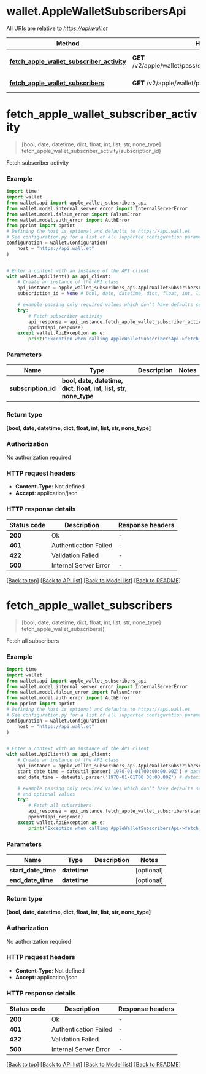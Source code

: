 # wallet.AppleWalletSubscribersApi

All URIs are relative to *https://api.wall.et*

Method | HTTP request | Description
------------- | ------------- | -------------
[**fetch_apple_wallet_subscriber_activity**](AppleWalletSubscribersApi.md#fetch_apple_wallet_subscriber_activity) | **GET** /v2/apple/wallet/pass/subscriber/activity/{subscriptionID} | Fetch subscriber activity
[**fetch_apple_wallet_subscribers**](AppleWalletSubscribersApi.md#fetch_apple_wallet_subscribers) | **GET** /v2/apple/wallet/pass/subscribers/all | Fetch all subscribers


# **fetch_apple_wallet_subscriber_activity**
> [bool, date, datetime, dict, float, int, list, str, none_type] fetch_apple_wallet_subscriber_activity(subscription_id)

Fetch subscriber activity

### Example


```python
import time
import wallet
from wallet.api import apple_wallet_subscribers_api
from wallet.model.internal_server_error import InternalServerError
from wallet.model.falsum_error import FalsumError
from wallet.model.auth_error import AuthError
from pprint import pprint
# Defining the host is optional and defaults to https://api.wall.et
# See configuration.py for a list of all supported configuration parameters.
configuration = wallet.Configuration(
    host = "https://api.wall.et"
)


# Enter a context with an instance of the API client
with wallet.ApiClient() as api_client:
    # Create an instance of the API class
    api_instance = apple_wallet_subscribers_api.AppleWalletSubscribersApi(api_client)
    subscription_id = None # bool, date, datetime, dict, float, int, list, str, none_type | 

    # example passing only required values which don't have defaults set
    try:
        # Fetch subscriber activity
        api_response = api_instance.fetch_apple_wallet_subscriber_activity(subscription_id)
        pprint(api_response)
    except wallet.ApiException as e:
        print("Exception when calling AppleWalletSubscribersApi->fetch_apple_wallet_subscriber_activity: %s\n" % e)
```


### Parameters

Name | Type | Description  | Notes
------------- | ------------- | ------------- | -------------
 **subscription_id** | **bool, date, datetime, dict, float, int, list, str, none_type**|  |

### Return type

**[bool, date, datetime, dict, float, int, list, str, none_type]**

### Authorization

No authorization required

### HTTP request headers

 - **Content-Type**: Not defined
 - **Accept**: application/json


### HTTP response details

| Status code | Description | Response headers |
|-------------|-------------|------------------|
**200** | Ok |  -  |
**401** | Authentication Failed |  -  |
**422** | Validation Failed |  -  |
**500** | Internal Server Error |  -  |

[[Back to top]](#) [[Back to API list]](../README.md#documentation-for-api-endpoints) [[Back to Model list]](../README.md#documentation-for-models) [[Back to README]](../README.md)

# **fetch_apple_wallet_subscribers**
> [bool, date, datetime, dict, float, int, list, str, none_type] fetch_apple_wallet_subscribers()

Fetch all subscribers

### Example


```python
import time
import wallet
from wallet.api import apple_wallet_subscribers_api
from wallet.model.internal_server_error import InternalServerError
from wallet.model.falsum_error import FalsumError
from wallet.model.auth_error import AuthError
from pprint import pprint
# Defining the host is optional and defaults to https://api.wall.et
# See configuration.py for a list of all supported configuration parameters.
configuration = wallet.Configuration(
    host = "https://api.wall.et"
)


# Enter a context with an instance of the API client
with wallet.ApiClient() as api_client:
    # Create an instance of the API class
    api_instance = apple_wallet_subscribers_api.AppleWalletSubscribersApi(api_client)
    start_date_time = dateutil_parser('1970-01-01T00:00:00.00Z') # datetime |  (optional)
    end_date_time = dateutil_parser('1970-01-01T00:00:00.00Z') # datetime |  (optional)

    # example passing only required values which don't have defaults set
    # and optional values
    try:
        # Fetch all subscribers
        api_response = api_instance.fetch_apple_wallet_subscribers(start_date_time=start_date_time, end_date_time=end_date_time)
        pprint(api_response)
    except wallet.ApiException as e:
        print("Exception when calling AppleWalletSubscribersApi->fetch_apple_wallet_subscribers: %s\n" % e)
```


### Parameters

Name | Type | Description  | Notes
------------- | ------------- | ------------- | -------------
 **start_date_time** | **datetime**|  | [optional]
 **end_date_time** | **datetime**|  | [optional]

### Return type

**[bool, date, datetime, dict, float, int, list, str, none_type]**

### Authorization

No authorization required

### HTTP request headers

 - **Content-Type**: Not defined
 - **Accept**: application/json


### HTTP response details

| Status code | Description | Response headers |
|-------------|-------------|------------------|
**200** | Ok |  -  |
**401** | Authentication Failed |  -  |
**422** | Validation Failed |  -  |
**500** | Internal Server Error |  -  |

[[Back to top]](#) [[Back to API list]](../README.md#documentation-for-api-endpoints) [[Back to Model list]](../README.md#documentation-for-models) [[Back to README]](../README.md)

